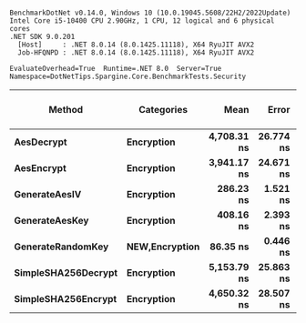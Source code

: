 ```

BenchmarkDotNet v0.14.0, Windows 10 (10.0.19045.5608/22H2/2022Update)
Intel Core i5-10400 CPU 2.90GHz, 1 CPU, 12 logical and 6 physical cores
.NET SDK 9.0.201
  [Host]     : .NET 8.0.14 (8.0.1425.11118), X64 RyuJIT AVX2
  Job-HFQNPD : .NET 8.0.14 (8.0.1425.11118), X64 RyuJIT AVX2

EvaluateOverhead=True  Runtime=.NET 8.0  Server=True  
Namespace=DotNetTips.Spargine.Core.BenchmarkTests.Security  

```
| Method              | Categories         | Mean        | Error     | StdDev    | StdErr   | Min         | Q1          | Median      | Q3          | Max         | Op/s         | CI99.9% Margin | Iterations | Kurtosis | MValue | Skewness | Rank | LogicalGroup | Baseline | Exceptions | Code Size | Completed Work Items | Lock Contentions | Gen0   | Gen1   | Allocated |
|-------------------- |------------------- |------------:|----------:|----------:|---------:|------------:|------------:|------------:|------------:|------------:|-------------:|---------------:|-----------:|---------:|-------:|---------:|-----:|------------- |--------- |-----------:|----------:|---------------------:|-----------------:|-------:|-------:|----------:|
| **AesDecrypt**          | **Encryption**         | **4,708.31 ns** | **26.774 ns** | **25.044 ns** | **6.466 ns** | **4,661.94 ns** | **4,693.75 ns** | **4,705.79 ns** | **4,723.58 ns** | **4,759.07 ns** |    **212,390.4** |       **4.267 ns** |      **15.00** |    **2.432** |  **2.000** |   **0.2160** |    **5** | *****            | **No**       |          **-** |   **3,907 B** |                    **-** |                **-** | **0.1526** | **0.0076** |   **14080 B** |
| **AesEncrypt**          | **Encryption**         | **3,941.17 ns** | **24.671 ns** | **23.078 ns** | **5.959 ns** | **3,904.69 ns** | **3,928.20 ns** | **3,938.58 ns** | **3,954.45 ns** | **3,976.94 ns** |    **253,731.8** |       **4.521 ns** |      **15.00** |    **1.782** |  **2.000** |  **-0.0654** |    **4** | *****            | **No**       |          **-** |   **3,904 B** |                    **-** |                **-** | **0.1373** | **0.0076** |   **12656 B** |
| **GenerateAesIV**       | **Encryption**         |   **286.23 ns** |  **1.521 ns** |  **1.423 ns** | **0.367 ns** |   **284.10 ns** |   **285.10 ns** |   **286.02 ns** |   **286.95 ns** |   **289.11 ns** |  **3,493,737.4** |       **7.316 ns** |      **15.00** |    **2.477** |  **2.000** |   **0.6717** |    **2** | *****            | **No**       |          **-** |   **1,145 B** |                    **-** |                **-** | **0.0024** |      **-** |     **256 B** |
| **GenerateAesKey**      | **Encryption**         |   **408.16 ns** |  **2.393 ns** |  **2.238 ns** | **0.578 ns** |   **404.36 ns** |   **406.88 ns** |   **407.97 ns** |   **409.83 ns** |   **411.97 ns** |  **2,450,033.7** |       **7.211 ns** |      **15.00** |    **1.796** |  **2.000** |  **-0.0684** |    **3** | *****            | **No**       |          **-** |   **1,255 B** |                    **-** |                **-** | **0.0038** |      **-** |     **368 B** |
| **GenerateRandomKey**   | ****NEW**,Encryption** |    **86.35 ns** |  **0.446 ns** |  **0.417 ns** | **0.108 ns** |    **85.66 ns** |    **86.09 ns** |    **86.30 ns** |    **86.71 ns** |    **87.11 ns** | **11,580,580.9** |       **7.446 ns** |      **15.00** |    **1.901** |  **2.000** |  **-0.0342** |    **1** | *****            | **No**       |          **-** |     **123 B** |                    **-** |                **-** | **0.0010** |      **-** |      **88 B** |
| **SimpleSHA256Decrypt** | **Encryption**         | **5,153.79 ns** | **25.863 ns** | **22.927 ns** | **6.127 ns** | **5,097.23 ns** | **5,147.38 ns** | **5,155.54 ns** | **5,166.83 ns** | **5,195.91 ns** |    **194,031.9** |       **3.936 ns** |      **14.00** |    **3.598** |  **2.000** |  **-0.6390** |    **6** | *****            | **No**       |          **-** |     **376 B** |                    **-** |                **-** | **0.1221** |      **-** |   **11200 B** |
| **SimpleSHA256Encrypt** | **Encryption**         | **4,650.32 ns** | **28.507 ns** | **26.666 ns** | **6.885 ns** | **4,600.94 ns** | **4,634.89 ns** | **4,657.20 ns** | **4,666.45 ns** | **4,705.58 ns** |    **215,039.0** |       **4.057 ns** |      **15.00** |    **2.466** |  **2.000** |  **-0.0497** |    **5** | *****            | **No**       |          **-** |     **373 B** |                    **-** |                **-** | **0.1373** | **0.0076** |   **12848 B** |
